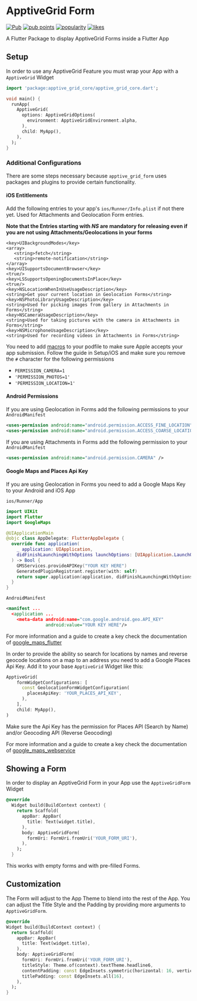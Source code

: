 # ApptiveGrid Form

[![Pub](https://img.shields.io/pub/v/apptive_grid_form.svg)](https://pub.dartlang.org/packages/apptive_grid_form)  [![pub points](https://badges.bar/apptive_grid_form/pub%20points)](https://pub.dev/packages/apptive_grid_form/score)  [![popularity](https://badges.bar/apptive_grid_form/popularity)](https://pub.dev/packages/apptive_grid_form/score)  [![likes](https://badges.bar/apptive_grid_form/likes)](https://pub.dev/packages/apptive_grid_form/score)

A Flutter Package to display ApptiveGrid Forms inside a Flutter App

## Setup

In order to use any ApptiveGrid Feature you must wrap your App with a `ApptiveGrid` Widget

```dart
import 'package:apptive_grid_core/apptive_grid_core.dart';

void main() {
  runApp(
    ApptiveGrid(
      options: ApptiveGridOptions(
        environment: ApptiveGridEnvironment.alpha,
      ),
      child: MyApp(),
    ),
  );
}
```

### Additional Configurations

There are some steps necessary because `apptive_grid_form` uses packages and plugins to provide certain functionality.

#### iOS Entitlements
Add the following entries to your app's `ios/Runner/Info.plist` if not there yet. Used for Attachments and Geolocation Form entries.

**Note that the Entries starting with *NS* are mandatory for releasing even if you are not using Attachments/Geolocations in your forms**
```plist
<key>UIBackgroundModes</key>
<array>
   <string>fetch</string>
   <string>remote-notification</string>
</array>
<key>UISupportsDocumentBrowser</key>
<true/>
<key>LSSupportsOpeningDocumentsInPlace</key>
<true/>
<key>NSLocationWhenInUseUsageDescription</key>
<string>Get your current location in Geolocation Forms</string>
<key>NSPhotoLibraryUsageDescription</key>
<string>Used for picking images from gallery in Attachments in Forms</string>
<key>NSCameraUsageDescription</key>
<string>Used for taking pictures with the camera in Attachments in Forms</string>
<key>NSMicrophoneUsageDescription</key>
<string>Used for recording videos in Attachments in Forms</string>
```

You need to add [macros](https://github.com/Baseflow/flutter-permission-handler/blob/master/permission_handler/ios/Classes/PermissionHandlerEnums.h) to your podfile to make sure Apple accepts your app submission.
Follow the guide in Setup/iOS and make sure you remove the `#` character for the following permissions
- `PERMISSION_CAMERA=1`
- `'PERMISSION_PHOTOS=1'`
- `'PERMISSION_LOCATION=1'`

#### Android Permissions
If you are using Geolocation in Forms add the following permissions to your `AndroidManifest`
```xml
<uses-permission android:name="android.permission.ACCESS_FINE_LOCATION" />
<uses-permission android:name="android.permission.ACCESS_COARSE_LOCATION" />
```

If you are using Attachments in Forms add the following permission to your `AndroidManifest`
```xml
<uses-permission android:name="android.permission.CAMERA" />
```

#### Google Maps and Places Api Key
If you are using Geolocation in Forms you need to add a Google Maps Key to your Android and iOS App

`ios/Runner/App`
```swift
import UIKit
import Flutter
import GoogleMaps

@UIApplicationMain
@objc class AppDelegate: FlutterAppDelegate {
  override func application(
    _ application: UIApplication,
    didFinishLaunchingWithOptions launchOptions: [UIApplication.LaunchOptionsKey: Any]?
  ) -> Bool {
    GMSServices.provideAPIKey("YOUR KEY HERE")
    GeneratedPluginRegistrant.register(with: self)
    return super.application(application, didFinishLaunchingWithOptions: launchOptions)
  }
}
```


`AndroidManifest`
```xml
<manifest ...
  <application ...
    <meta-data android:name="com.google.android.geo.API_KEY"
               android:value="YOUR KEY HERE"/>
```

For more information and a guide to create a key check the documentation of [google_maps_flutter](https://pub.dev/packages/google_maps_flutter)

In order to provide the ability so search for locations by names and reverse geocode locations on a map to an address you need to add a Google Places Api Key.
Add it to your base `ApptiveGrid` Widget like this:

```dart
ApptiveGrid(
    formWidgetConfigurations: [
      const GeolocationFormWidgetConfiguration(
        placesApiKey: 'YOUR_PLACES_API_KEY',
      ),
    ],
    child: MyApp(),
)
```

Make sure the Api Key has the permission for Places API (Search by Name) and/or Geocoding API (Reverse Geocoding)

For more information and a guide to create a key check the documentation of [google_maps_webservice](https://pub.dev/packages/google_maps_webservice)

## Showing a Form

In order to display an ApptiveGrid Form in your App use the `ApptiveGridForm` Widget

```dart
@override
  Widget build(BuildContext context) {
    return Scaffold(
      appBar: AppBar(
        title: Text(widget.title),
      ),
      body: ApptiveGridForm(
        formUri: FormUri.fromUri('YOUR_FORM_URI'),
      ),
    );
  }
```

This works with empty forms and with pre-filled Forms.

## Customization

The Form will adjust to the App Theme to blend into the rest of the App. You can adjust the Title Style and the Padding by providing more arguments to `ApptiveGridForm`.

```dart
@override
Widget build(BuildContext context) {
  return Scaffold(
    appBar: AppBar(
      title: Text(widget.title),
    ),
    body: ApptiveGridForm(
      formUri: FormUri.fromUri('YOUR_FORM_URI'),
      titleStyle: Theme.of(context).textTheme.headline6,
      contentPadding: const EdgeInsets.symmetric(horizontal: 16, vertical: 0),
      titlePadding: const EdgeInsets.all(16),
    ),
  );
}
```